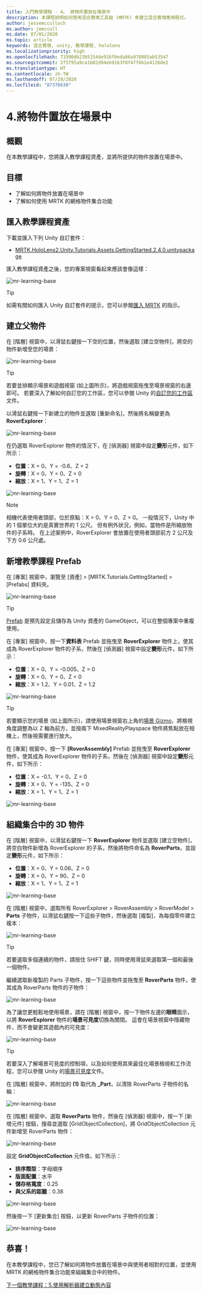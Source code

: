```yaml
---
title: 入門教學課程 - 4。 將物件置放在場景中
description: 本課程說明如何使用混合實境工具組 (MRTK) 來建立混合實境應用程式。
author: jessemcculloch
ms.author: jemccull
ms.date: 07/01/2020
ms.topic: article
keywords: 混合實境, unity, 教學課程, hololens
ms.localizationpriority: high
ms.openlocfilehash: 71990db23b5154de916f0eda86a978885ab53547
ms.sourcegitcommit: 2f5f95a9ca1b02d94eb9163f0f4ff6b1e4126de2
ms.translationtype: HT
ms.contentlocale: zh-TW
ms.lasthandoff: 07/29/2020
ms.locfileid: "87376630"
---
```

# <a name="4-positioning-objects-in-the-scene"></a>4.將物件置放在場景中

## <a name="overview"></a>概觀

在本教學課程中，您將匯入教學課程資產，並將所提供的物件放置在場景中。

## <a name="objectives"></a>目標

* 了解如何將物件放置在場景中
* 了解如何使用 MRTK 的網格物件集合功能

## <a name="importing-the-tutorial-assets"></a>匯入教學課程資產

下載並匯入下列 Unity 自訂套件：

* [MRTK.HoloLens2.Unity.Tutorials.Assets.GettingStarted.2.4.0.unitypackage](https://github.com/microsoft/MixedRealityLearning/releases/download/getting-started-v2.4.0/MRTK.HoloLens2.Unity.Tutorials.Assets.GettingStarted.2.4.0.unitypackage)

匯入教學課程資產之後，您的專案視窗看起來應該會像這樣：

![mr-learning-base](images/mr-learning-base/base-04-section1-step1-1.png)

> [!TIP]
> 如需有關如何匯入 Unity 自訂套件的提示，您可以參閱[匯入 MRTK](mr-learning-base-02.md#importing-the-mixed-reality-toolkit) 的指示。

## <a name="creating-the-parent-object"></a>建立父物件

在 [階層] 視窗中，以滑鼠右鍵按一下空的位置，然後選取 [建立空物件]，將空的物件新增至您的場景：

![mr-learning-base](images/mr-learning-base/base-04-section2-step1-1.png)

> [!TIP]
> 若要並排顯示場景和遊戲視窗 (如上圖所示)，將遊戲視窗拖曳至場景視窗的右邊即可。 若要深入了解如何自訂您的工作區，您可以參閱 Unity 的<a href="https://docs.unity3d.com/Manual/CustomizingYourWorkspace.html" target="_blank">自訂您的工作區</a>文件。

以滑鼠右鍵按一下新建立的物件並選取 [重新命名]，然後將名稱變更為 **RoverExplorer**：

![mr-learning-base](images/mr-learning-base/base-04-section2-step1-2.png)

在仍選取 RoverExplorer 物件的情況下，在 [偵測器] 視窗中設定**變形**元件，如下所示：

* **位置**：X = 0、Y = -0.6、Z = 2
* **旋轉**：X = 0、Y = 0、Z = 0
* **縮放**：X = 1、Y = 1、Z = 1

![mr-learning-base](images/mr-learning-base/base-04-section2-step1-3.png)

> [!NOTE]
> 相機代表使用者頭部，位於原點：X = 0、Y = 0、Z = 0。 一般情況下，Unity 中的 1 個單位大約是真實世界的 1 公尺。 但有例外狀況，例如，當物件是所縮放物件的子系時。 在上述案例中，RoverExplorer 會放置在使用者頭部前方 2 公尺及下方 0.6 公尺處。

## <a name="adding-the-tutorial-prefabs"></a>新增教學課程 Prefab

在 [專案] 視窗中，瀏覽至 [資產] > [MRTK.Tutorials.GettingStarted] > [Prefabs] 資料夾。

![mr-learning-base](images/mr-learning-base/base-04-section3-step1-1.png)

> [!TIP]
> <a href="https://docs.unity3d.com/Manual/Prefabs.html" target="_blank">Prefab</a> 是預先設定且儲存為 Unity 資產的 GameObject，可以在整個專案中重複使用。

在 [專案] 視窗中，按一下**資料表** Prefab 並拖曳至 **RoverExplorer** 物件上，使其成為 RoverExplorer 物件的子系，然後在 [偵測器] 視窗中設定**變形**元件，如下所示：

* **位置**：X = 0、Y = -0.005、Z = 0
* **旋轉**：X = 0、Y = 0、Z = 0
* **縮放**：X = 1.2、Y = 0.01、Z = 1.2

![mr-learning-base](images/mr-learning-base/base-04-section3-step1-2.png)

> [!TIP]
> 若要顯示您的場景 (如上圖所示)，請使用場景視窗右上角的<a href="https://docs.unity3d.com/Manual/SceneViewNavigation.html" target="_blank">場景 Gizmo</a>，將檢視角度調整為以 Z 軸為前方，並按兩下 MixedRealityPlayspace 物件將焦點放在相機上，然後視需要進行放大。

在 [專案] 視窗中，按一下 **[RoverAssembly]** Prefab 並拖曳至 **RoverExplorer** 物件，使其成為 RoverExplorer 物件的子系，然後在 [偵測器] 視窗中設定**變形**元件，如下所示：

* **位置**：X = -0.1、Y = 0、Z = 0
* **旋轉**：X = 0、Y = -135、Z = 0
* **縮放**：X = 1、Y = 1、Z = 1

![mr-learning-base](images/mr-learning-base/base-04-section3-step1-3.png)

## <a name="organizing-objects-in-a-collection"></a>組織集合中的 3D 物件

在 [階層] 視窗中，以滑鼠右鍵按一下 **RoverExplorer** 物件並選取 [建立空物件]，將空白物件新增為 RoverExplorer 的子系，然後將物件命名為 **RoverParts**，並設定**變形**元件，如下所示：

* **位置**：X = 0、Y = 0.06、Z = 0
* **旋轉**：X = 0、Y = 90、Z = 0
* **縮放**：X = 1、Y = 1、Z = 1

![mr-learning-base](images/mr-learning-base/base-04-section4-step1-1.png)

在 [階層] 視窗中，選取所有 RoverExplorer > RoverAssembly > RoverModel > **Parts** 子物件，以滑鼠右鍵按一下這些子物件，然後選取 [複製]，為每個零件建立複本：

![mr-learning-base](images/mr-learning-base/base-04-section4-step1-2.png)

> [!TIP]
> 若要選取多個連續的物件，請按住 SHIFT 鍵，同時使用滑鼠來選取第一個和最後一個物件。

繼續選取新複製的 Parts 子物件，按一下這些物件並拖曳至 **RoverParts** 物件，使其成為 RoverParts 物件的子物件：

![mr-learning-base](images/mr-learning-base/base-04-section4-step1-3.png)

為了讓您更輕鬆地使用場景，請在 [階層] 視窗中，按一下物件左邊的**眼睛**圖示，以將 **RoverExplorer** 物件的**場景可見度**切換為關閉。 這會在場景視窗中隱藏物件，而不會變更其遊戲內的可見度：

![mr-learning-base](images/mr-learning-base/base-04-section4-step1-4.png)

> [!TIP]
> 若要深入了解場景可見度的控制項，以及如何使用其來最佳化場景檢視和工作流程，您可以參閱 Unity 的<a href="https://docs.unity3d.com/Manual/SceneVisibility.html" target="_blank">場景可見度</a>文件。

在 [階層] 視窗中，將附加的 **(1)** 取代為 **_Part**，以清除 RoverParts 子物件的名稱：

![mr-learning-base](images/mr-learning-base/base-04-section4-step1-5.png)

在 [階層] 視窗中，選取 **RoverParts** 物件，然後在 [偵測器] 視窗中，按一下 [新增元件] 按鈕，搜尋並選取 [GridObjectCollection]，將 GridObjectCollection 元件新增至 RoverParts 物件：

![mr-learning-base](images/mr-learning-base/base-04-section4-step1-6.png)

設定 **GridObjectCollection** 元件值，如下所示：

* **排序類型**：字母順序
* **版面配置**：水平
* **儲存格寬度**：0.25
* **與父系的距離**：0.38

![mr-learning-base](images/mr-learning-base/base-04-section4-step1-7.png)

然後按一下 [更新集合] 按鈕，以更新 RoverParts 子物件的位置：

![mr-learning-base](images/mr-learning-base/base-04-section4-step1-8.png)

## <a name="congratulations"></a>恭喜！

在本教學課程中，您已了解如何將物件放置在場景中與使用者相對的位置，並使用 MRTK 的網格物件集合功能來組織集合中的物件。

[下一個教學課程：5.使用解析器建立動態內容](mr-learning-base-05.md)
